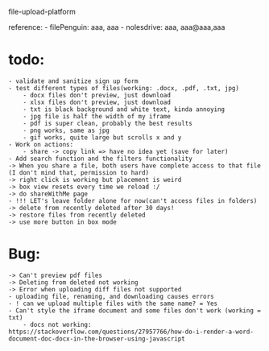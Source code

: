 file-upload-platform

reference:
    - filePenguin: aaa, aaa
    - nolesdrive: aaa, aaa@aaa,aaa
# todo:
    - validate and sanitize sign up form
    - test different types of files(working: .docx, .pdf, .txt, jpg)
        - docx files don't preview, just download
        - xlsx files don't preview, just download 
        - txt is black background and white text, kinda annoying
        - jpg file is half the width of my iframe
        - pdf is super clean, probably the best results
        - png works, same as jpg
        - gif works, quite large but scrolls x and y
    - Work on actions:
        - share -> copy link => have no idea yet (save for later)
    - Add search function and the filters functionality
    -> When you share a file, both users have complete access to that file (I don't mind that, permission to hard)
    -> right click is working but placement is weird
    -> box view resets every time we reload :/
    -> do shareWithMe page
    - !!! LET's leave folder alone for now(can't access files in folders)
    -> delete from recently deleted after 30 days!
    -> restore files from recently deleted
    -> use more button in box mode
# Bug: 
    -> Can't preview pdf files
    -> Deleting from deleted not working 
    -> Error when uploading diff files not supported
    - uploading file, renaming, and downloading causes errors
    - ! can we upload multiple files with the same name? = Yes
    - Can't style the iframe document and some files don't work (working = txt)
        - docs not working: https://stackoverflow.com/questions/27957766/how-do-i-render-a-word-document-doc-docx-in-the-browser-using-javascript